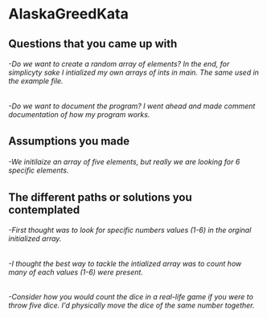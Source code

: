 # AlaskaGreedKata

## Questions that you came up with
###### -Do we want to create a random array of elements? In the end, for simplicyty sake I intialized my own arrays of ints in main. The same used in the example file.
###### -Do we want to document the program? I went ahead and made comment documentation of how my program works.

## Assumptions you made
###### -We initilaize an array of five elements, but really we are looking for 6 specific elements. 


## The different paths or solutions you contemplated
###### -First thought was to look for specific numbers values (1-6) in the orginal initialized array.
###### -I thought the best way to tackle the intialized array was to count how many of each values (1-6) were present.
###### -Consider how you would count the dice in a real-life game if you were to throw five dice. I'd physically move the dice of the same number together.

